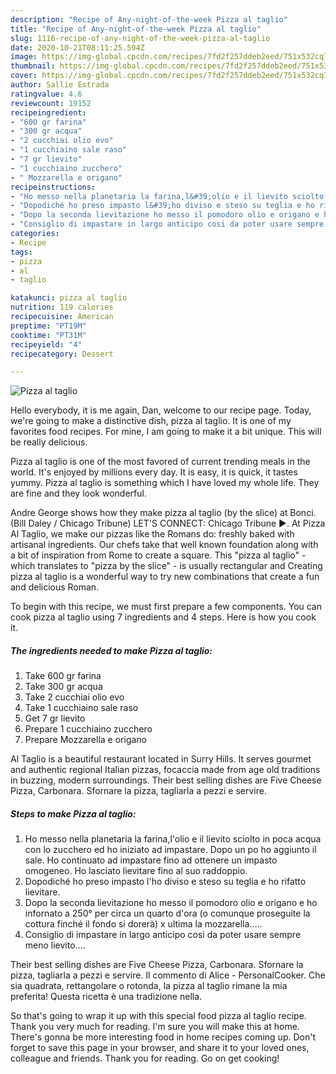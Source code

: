 ```yaml
---
description: "Recipe of Any-night-of-the-week Pizza al taglio"
title: "Recipe of Any-night-of-the-week Pizza al taglio"
slug: 1116-recipe-of-any-night-of-the-week-pizza-al-taglio
date: 2020-10-21T08:11:25.594Z
image: https://img-global.cpcdn.com/recipes/7fd2f257ddeb2eed/751x532cq70/pizza-al-taglio-recipe-main-photo.jpg
thumbnail: https://img-global.cpcdn.com/recipes/7fd2f257ddeb2eed/751x532cq70/pizza-al-taglio-recipe-main-photo.jpg
cover: https://img-global.cpcdn.com/recipes/7fd2f257ddeb2eed/751x532cq70/pizza-al-taglio-recipe-main-photo.jpg
author: Sallie Estrada
ratingvalue: 4.6
reviewcount: 19152
recipeingredient:
- "600 gr farina"
- "300 gr acqua"
- "2 cucchiai olio evo"
- "1 cucchiaino sale raso"
- "7 gr lievito"
- "1 cucchiaino zucchero"
- " Mozzarella e origano"
recipeinstructions:
- "Ho messo nella planetaria la farina,l&#39;olio e il lievito sciolto in poca acqua con lo zucchero ed ho iniziato ad impastare. Dopo un po ho aggiunto il sale. Ho continuato ad impastare fino ad ottenere un impasto omogeneo. Ho lasciato lievitare fino al suo raddoppio."
- "Dopodiché ho preso impasto l&#39;ho diviso e steso su teglia e ho rifatto lievitare."
- "Dopo la seconda lievitazione ho messo il pomodoro olio e origano e ho infornato a 250° per circa un quarto d&#39;ora (o comunque proseguite la cottura finché il fondo si dorerà) x ultima la mozzarella....."
- "Consiglio di impastare in largo anticipo cosi da poter usare sempre meno lievito...."
categories:
- Recipe
tags:
- pizza
- al
- taglio

katakunci: pizza al taglio 
nutrition: 119 calories
recipecuisine: American
preptime: "PT19M"
cooktime: "PT31M"
recipeyield: "4"
recipecategory: Dessert

---
```



![Pizza al taglio](https://img-global.cpcdn.com/recipes/7fd2f257ddeb2eed/751x532cq70/pizza-al-taglio-recipe-main-photo.jpg)

Hello everybody, it is me again, Dan, welcome to our recipe page. Today, we're going to make a distinctive dish, pizza al taglio. It is one of my favorites food recipes. For mine, I am going to make it a bit unique. This will be really delicious.

Pizza al taglio is one of the most favored of current trending meals in the world. It's enjoyed by millions every day. It is easy, it is quick, it tastes yummy. Pizza al taglio is something which I have loved my whole life. They are fine and they look wonderful.

Andre George shows how they make pizza al taglio (by the slice) at Bonci. (Bill Daley / Chicago Tribune) LET&#39;S CONNECT: Chicago Tribune ►. At Pizza Al Taglio, we make our pizzas like the Romans do: freshly baked with artisanal ingredients. Our chefs take that well known foundation along with a bit of inspiration from Rome to create a square. This &#34;pizza al taglio&#34; - which translates to &#34;pizza by the slice&#34; - is usually rectangular and Creating pizza al taglio is a wonderful way to try new combinations that create a fun and delicious Roman.


To begin with this recipe, we must first prepare a few components. You can cook pizza al taglio using 7 ingredients and 4 steps. Here is how you cook it.

<!--inarticleads1-->

##### The ingredients needed to make Pizza al taglio:

1. Take 600 gr farina
1. Take 300 gr acqua
1. Take 2 cucchiai olio evo
1. Take 1 cucchiaino sale raso
1. Get 7 gr lievito
1. Prepare 1 cucchiaino zucchero
1. Prepare  Mozzarella e origano


Al Taglio is a beautiful restaurant located in Surry Hills. It serves gourmet and authentic regional Italian pizzas, focaccia made from age old traditions in buzzing, modern surroundings. Their best selling dishes are Five Cheese Pizza, Carbonara. Sfornare la pizza, tagliarla a pezzi e servire. 

<!--inarticleads2-->

##### Steps to make Pizza al taglio:

1. Ho messo nella planetaria la farina,l&#39;olio e il lievito sciolto in poca acqua con lo zucchero ed ho iniziato ad impastare. Dopo un po ho aggiunto il sale. Ho continuato ad impastare fino ad ottenere un impasto omogeneo. Ho lasciato lievitare fino al suo raddoppio.
1. Dopodiché ho preso impasto l&#39;ho diviso e steso su teglia e ho rifatto lievitare.
1. Dopo la seconda lievitazione ho messo il pomodoro olio e origano e ho infornato a 250° per circa un quarto d&#39;ora (o comunque proseguite la cottura finché il fondo si dorerà) x ultima la mozzarella.....
1. Consiglio di impastare in largo anticipo cosi da poter usare sempre meno lievito....


Their best selling dishes are Five Cheese Pizza, Carbonara. Sfornare la pizza, tagliarla a pezzi e servire. Il commento di Alice - PersonalCooker. Che sia quadrata, rettangolare o rotonda, la pizza al taglio rimane la mia preferita! Questa ricetta è una tradizione nella. 

So that's going to wrap it up with this special food pizza al taglio recipe. Thank you very much for reading. I'm sure you will make this at home. There's gonna be more interesting food in home recipes coming up. Don't forget to save this page in your browser, and share it to your loved ones, colleague and friends. Thank you for reading. Go on get cooking!
